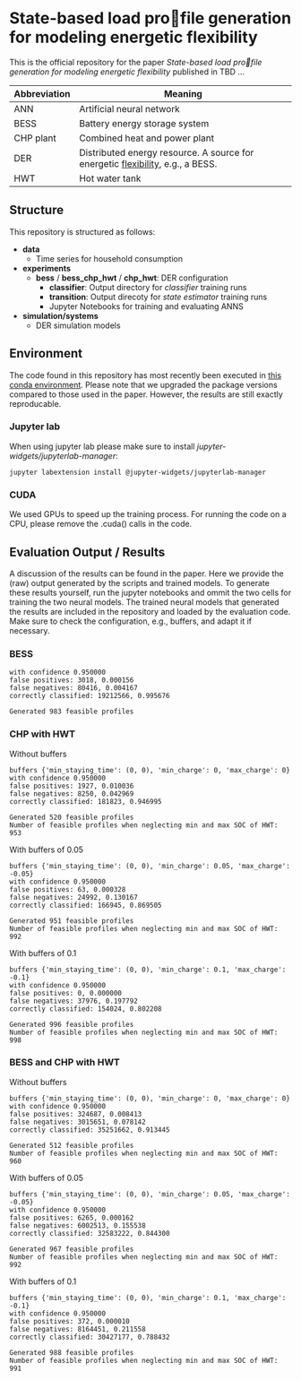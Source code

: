 # State-based load profile generation for modeling energetic flexibility

This is the official repository for the paper _State-based load profile generation for modeling energetic flexibility_ published in TBD ...


|Abbreviation|Meaning|
|-|-|
|ANN|Artificial neural network|
|BESS|Battery energy storage system|
|CHP plant|Combined heat and power plant|
|DER|Distributed energy resource. A source for energetic [flexibility](https://publikationen.bibliothek.kit.edu/1000077040), e.g., a BESS.|
|HWT|Hot water tank|

## Structure

This repository is structured as follows:

- __data__
  - Time series for household consumption
- __experiments__
    - __bess__ / __bess_chp_hwt__ / __chp_hwt__: DER configuration
      - __classifier__: Output directory for _classifier_ training runs
      - __transition__: Output direcoty for _state estimator_ training runs
      - Jupyter Notebooks for training and evaluating ANNS
- __simulation/systems__
  -  DER simulation models

## Environment

The code found in this repository has most recently been executed in [this conda environment](environment).
Please note that we upgraded the package versions compared to those used in the paper. 
However, the results are still exactly reproducable.

### Jupyter lab

When using jupyter lab please make sure to install _jupyter-widgets/jupyterlab-manager_:
    
    jupyter labextension install @jupyter-widgets/jupyterlab-manager

### CUDA

We used GPUs to speed up the training process. For running the code on a CPU, please remove the .cuda() calls in the code.

## Evaluation Output / Results

A discussion of the results can be found in the paper. Here we provide the (raw) output generated by the scripts and trained models. 
To generate these results yourself, run the jupyter notebooks and ommit the two cells for training the two neural models. 
The trained neural models that generated the results are included in the repository and loaded by the evaluation code.
Make sure to check the configuration, e.g., buffers, and adapt it if necessary.

### BESS

    with confidence 0.950000
    false positives: 3018, 0.000156
    false negatives: 80416, 0.004167
    correctly classified: 19212566, 0.995676

    Generated 983 feasible profiles

### CHP with HWT

Without buffers

    buffers {'min_staying_time': (0, 0), 'min_charge': 0, 'max_charge': 0}
    with confidence 0.950000
    false positives: 1927, 0.010036
    false negatives: 8250, 0.042969
    correctly classified: 181823, 0.946995

    Generated 520 feasible profiles
    Number of feasible profiles when neglecting min and max SOC of HWT: 953

With buffers of 0.05

    buffers {'min_staying_time': (0, 0), 'min_charge': 0.05, 'max_charge': -0.05}
    with confidence 0.950000
    false positives: 63, 0.000328
    false negatives: 24992, 0.130167
    correctly classified: 166945, 0.869505

    Generated 951 feasible profiles
    Number of feasible profiles when neglecting min and max SOC of HWT: 992

With buffers of 0.1

    buffers {'min_staying_time': (0, 0), 'min_charge': 0.1, 'max_charge': -0.1}
    with confidence 0.950000
    false positives: 0, 0.000000
    false negatives: 37976, 0.197792
    correctly classified: 154024, 0.802208

    Generated 996 feasible profiles
    Number of feasible profiles when neglecting min and max SOC of HWT: 998


### BESS and CHP with HWT

Without buffers

    buffers {'min_staying_time': (0, 0), 'min_charge': 0, 'max_charge': 0}
    with confidence 0.950000
    false positives: 324687, 0.008413
    false negatives: 3015651, 0.078142
    correctly classified: 35251662, 0.913445

    Generated 512 feasible profiles
    Number of feasible profiles when neglecting min and max SOC of HWT: 960


With buffers of 0.05

    buffers {'min_staying_time': (0, 0), 'min_charge': 0.05, 'max_charge': -0.05}
    with confidence 0.950000
    false positives: 6265, 0.000162
    false negatives: 6002513, 0.155538
    correctly classified: 32583222, 0.844300

    Generated 967 feasible profiles
    Number of feasible profiles when neglecting min and max SOC of HWT: 992

With buffers of 0.1

    buffers {'min_staying_time': (0, 0), 'min_charge': 0.1, 'max_charge': -0.1}
    with confidence 0.950000
    false positives: 372, 0.000010
    false negatives: 8164451, 0.211558
    correctly classified: 30427177, 0.788432

    Generated 988 feasible profiles
    Number of feasible profiles when neglecting min and max SOC of HWT: 991
